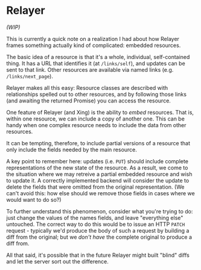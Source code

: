 # Relayer

*(WIP)*

This is currently a quick note on a realization I had about how Relayer frames something actually kind of complicated: embedded resources.

The basic idea of a resource is that it's a whole, individual, self-contained thing. It has a URL that identifies it (at `/links/self`), and updates can be sent to that link. Other resources are available via named links (e.g.  `/links/next_page`).

Relayer makes all this easy: Resource classes are described with relationships spelled out to other resources, and by following those links (and awaiting the returned Promise) you can access the resource.

One feature of Relayer (and Xing) is the ability to _embed_ resources. That is, within one resource, we can include a copy of another one. This can be handy when one complex resource needs to include the data from other resources.

It can be tempting, therefore, to include partial versions of a resource that only include the fields needed by the main resource.

A key point to remember here: updates (i.e. `PUT`) should include complete representations of the new state of the resource. As a result, we come to the situation where we may retreive a partial embedded resource and wish to update it. A correctly implemented backend will consider the update to delete the fields that were omitted from the original representation. (We can't avoid this: how else should we remove those fields in cases where we would want to do so?)

To further understand this phenomenon, consider what you're trying to do: just change the values of the names fields, and leave "everything else" untouched.  The correct way to do this would be to issue an HTTP `PATCH` request - typically we'd produce the body of such a request by building a diff from the original; but we _don't have_ the complete original to produce a diff from.

All that said, it's possible that in the future Relayer might built "blind" diffs and let the server sort out the difference.
